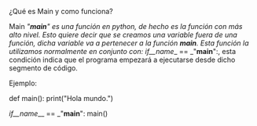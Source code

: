 ¿Qué es Main y como funciona?

Main _"__main__" es una función en python, de hecho es la función con más alto nivel. 
Esto quiere decir que se creamos una variable fuera de una función, dicha variable va a pertenecer a la función __main__.
Esta función la utilizamos normalmente en conjunto con: _if__name___ == _"__main__":, esta condición indica que el programa empezará a ejecutarse desde dicho segmento de código.

Ejemplo:

def main():
    print("Hola mundo.")

_if__name___ == _"__main__":
    main()
